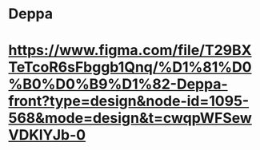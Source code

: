 # Deppa
# https://www.figma.com/file/T29BXTeTcoR6sFbggb1Qnq/%D1%81%D0%B0%D0%B9%D1%82-Deppa-front?type=design&node-id=1095-568&mode=design&t=cwqpWFSewVDKlYJb-0
